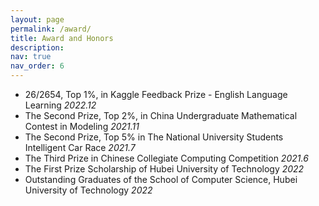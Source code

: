 ```yaml
---
layout: page
permalink: /award/
title: Award and Honors
description:
nav: true
nav_order: 6
---
```


- 26/2654, Top 1%, in Kaggle Feedback Prize - English Language Learning  *2022.12*
- The Second Prize, Top 2%, in China Undergraduate Mathematical Contest in Modeling *2021.11* 
- The Second Prize, Top 5% in The National University Students Intelligent Car Race *2021.7* 
- The Third Prize in Chinese Collegiate Computing Competition *2021.6* 
- The First Prize Scholarship of Hubei University of Technology *2022* 
- Outstanding Graduates of the School of Computer Science, Hubei University of Technology *2022* 
